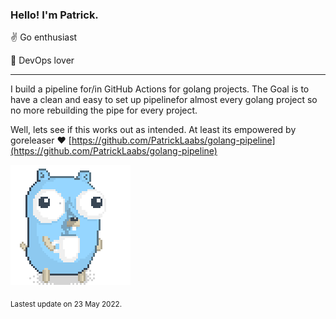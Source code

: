 ### Hello! I'm Patrick.

:v: Go enthusiast

:muscle: DevOps lover

---

I build a pipeline for/in GitHub Actions for golang projects.
 The Goal is to have a clean and easy to set up pipelinefor almost every golang project
so no more rebuilding the pipe for every project.

Well, lets see if this works out as intended. At least its empowered by goreleaser :heart:
[https://github.com/PatrickLaabs/golang-pipeline](https://github.com/PatrickLaabs/golang-pipeline)

![Image alt text](/images/gopher_with_coffee.gif)


<sub>Lastest update on 23 May 2022.</sub>
